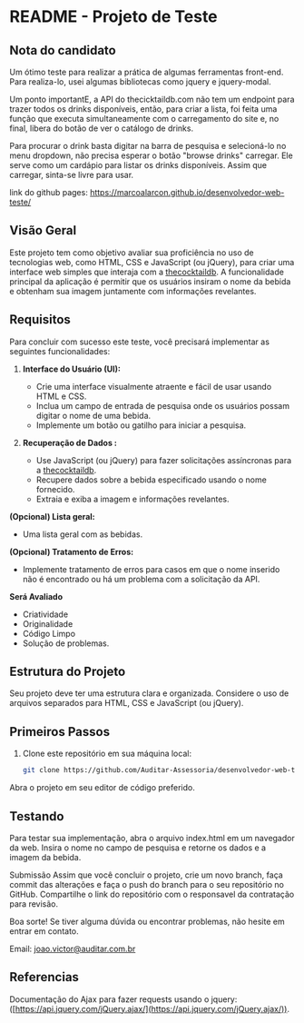 # README - Projeto de Teste 

## Nota do candidato

Um ótimo teste para realizar a prática de algumas ferramentas front-end. Para realiza-lo, usei algumas bibliotecas como jquery e jquery-modal.

Um ponto importantE, a API do thecicktaildb.com não tem um endpoint para trazer todos os drinks disponíveis, então, para criar a lista, foi feita uma função que executa simultaneamente com o carregamento do site e, no final, libera do botão de ver o catálogo de drinks.

Para procurar o drink basta digitar na barra de pesquisa e selecioná-lo no menu dropdown, não precisa esperar o botão "browse drinks" carregar. Ele serve como um cardápio para listar os drinks disponíveis. Assim que carregar, sinta-se livre para usar.

link do github pages: https://marcoalarcon.github.io/desenvolvedor-web-teste/


## Visão Geral

Este projeto tem como objetivo avaliar sua proficiência no uso de tecnologias web, como HTML, CSS e JavaScript (ou jQuery), para criar uma interface web simples que interaja com a [thecocktaildb](https://www.thecocktaildb.com/). A funcionalidade principal da aplicação é permitir que os usuários insiram o nome da bebida e obtenham sua imagem juntamente com informações revelantes.

## Requisitos

Para concluir com sucesso este teste, você precisará implementar as seguintes funcionalidades:

1. **Interface do Usuário (UI):**
   - Crie uma interface visualmente atraente e fácil de usar usando HTML e CSS.
   - Inclua um campo de entrada de pesquisa onde os usuários possam digitar o nome de uma bebida.
   - Implemente um botão ou gatilho para iniciar a pesquisa.

2. **Recuperação de Dados :**
   - Use JavaScript (ou jQuery) para fazer solicitações assíncronas para a [thecocktaildb](https://www.thecocktaildb.com/).
   - Recupere dados sobre a bebida especificado usando o nome fornecido.
   - Extraia e exiba a imagem e informações revelantes.

  **(Opcional) Lista geral:**
   - Uma lista geral com as bebidas.

   **(Opcional) Tratamento de Erros:**
   - Implemente tratamento de erros para casos em que o nome inserido não é encontrado ou há um problema com a solicitação da API.

 **Será Avaliado**
- Criatividade
- Originalidade
- Código Limpo
- Solução de problemas.

## Estrutura do Projeto

Seu projeto deve ter uma estrutura clara e organizada. Considere o uso de arquivos separados para HTML, CSS e JavaScript (ou jQuery).


## Primeiros Passos

1. Clone este repositório em sua máquina local:

   ```bash
   git clone https://github.com/Auditar-Assessoria/desenvolvedor-web-teste.git
   
Abra o projeto em seu editor de código preferido.

## Testando
Para testar sua implementação, abra o arquivo index.html em um navegador da web. Insira o nome no campo de pesquisa e retorne os dados e a imagem da bebida.

Submissão
Assim que você concluir o projeto, crie um novo branch, faça commit das alterações e faça o push do branch para o seu repositório no GitHub. Compartilhe o link do repositório com o responsavel da contratação para revisão.

Boa sorte! Se tiver alguma dúvida ou encontrar problemas, não hesite em entrar em contato.

Email: joao.victor@auditar.com.br

## Referencias 

Documentação do Ajax para fazer requests usando o jquery:
([https://api.jquery.com/jQuery.ajax/](https://api.jquery.com/jQuery.ajax/)).
